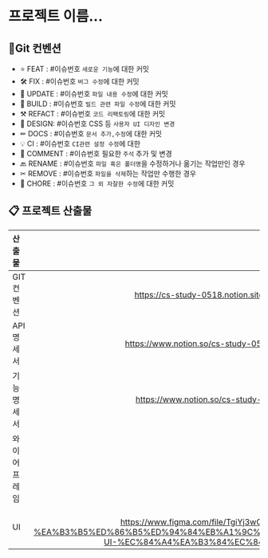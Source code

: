 # 프로젝트 이름...

## 📌Git 컨벤션

- ⭐ FEAT : #이슈번호 `새로운 기능`에 대한 커밋
- 🛠 FIX : #이슈번호 `버그 수정`에 대한 커밋
- 📝 UPDATE : #이슈번호 `파일 내용 수정`에 대한 커밋
- 🧱 BUILD : #이슈번호 `빌드 관련 파일 수정`에 대한 커밋
- ⚒ REFACT : #이슈번호 `코드 리팩토링`에 대한 커밋
- 🎨 DESIGN: #이슈번호 CSS 등 `사용자 UI 디자인 변경`
- ✏ DOCS : #이슈번호 `문서 추가,수정`에 대한 커밋
- 💡 CI : #이슈번호 `CI관련 설정 수정`에 대한
- 💬 COMMENT : #이슈번호 필요한 `주석` 추가 및 변경
- 🔙 RENAME : #이슈번호 `파일 혹은 폴더명`을 수정하거나 옮기는 작업만인 경우
- ✂ REMOVE : #이슈번호 `파일을 삭제`하는 작업만 수행한 경우
- 👏 CHORE : #이슈번호 `그 외 자잘한 수정`에 대한 커밋

## 📋 프로젝트 산출물

| 산출물     | 링크                                                                                                                                                                                                                                  |
|:------- |:-----------------------------------------------------------------------------------------------------------------------------------------------------------------------------------------------------------------------------------:|
| GIT 컨벤션 | https://cs-study-0518.notion.site/GIT-10831f65dfe54a34aead883402303b6f                                                                                                                                                              |
| API 명세서 |  https://www.notion.so/cs-study-0518/API-a503f674fdb24bda81c59c061a53a438                                                                                                                                                                                                                                   |
| 기능명세서   | https://www.notion.so/cs-study-0518/fff2118050cb41b3a7e912a126972f1c                                                                                                                                                                |
| 와이어프레임  |                                                                                                                                                                                                                                     |
| UI      | <br/>https://www.figma.com/file/TgiYj3wQQ1m4K1quMS5pE4/SSAFY-A408%ED%8C%80-%EA%B3%B5%ED%86%B5%ED%94%84%EB%A1%9C%EC%A0%9D%ED%8A%B8(%EC%9B%B9%EA%B8%B0%EC%88%A0)-UI-%EC%84%A4%EA%B3%84%EC%84%9C?node-id=52%3A364&t=H7rcDXAhVfu6GGXk-0 |
